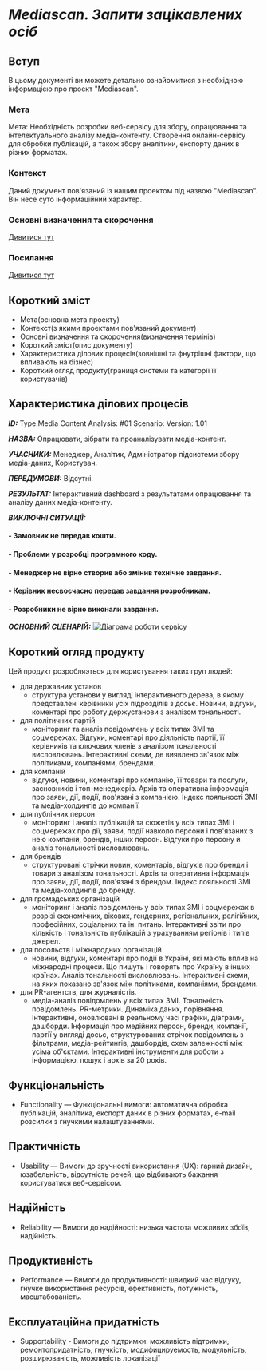 # ***Mediascan. Запити зацікавлених осіб***

## Вступ

В цьому документі ви можете детально ознайомитися з необхідною інформацією про проект "Mediascan". 

### Мета 

Мета: Необхідність розробки веб-сервісу для збору, опрацювання та інтелектуального аналізу медіа-контенту. Створення онлайн-сервісу для обробки публікацій, а також збору аналітики, експорту даних в різних форматах.

### Контекст

Даний документ пов'язаний із нашим проектом під назвою "Mediascan". Він несе суто інформаційний характер.

### Основні визначення та скорочення

[Дивитися тут](https://github.com/DanilPidhainyi/obd_project/blob/master/docs/requirements/state-of-the-art.md)

### Посилання

[Дивитися тут](https://github.com/DanilPidhainyi/obd_project/blob/master/docs/requirements/state-of-the-art.md)

## Короткий зміст

- Мета(основна мета проекту)
- Контекст(з якими проектами пов'язаний документ)
- Основні визначення та скорочення(визначення термінів)
- Короткий зміст(опис документу)
- Характеристика ділових процесів(зовнішні та фнутрішні фактори, що впливають на бізнес)
- Короткий огляд продукту(границя системи та категорії її користувачів)

## Характеристика ділових процесів
   
***ID:*** Type:Media Content Analysis: #01 Scenario: Version: 1.01
    
***НАЗВА:*** Опрацювати, зібрати та проаналізувати медіа-контент.
    
***УЧАСНИКИ:*** Менеджер, Аналітик, Адміністратор підсистеми збору медіа-даних, Користувач.

***ПЕРЕДУМОВИ:*** Відсутні.

***РЕЗУЛЬТАТ:*** Інтерактивний dashboard з результатами опрацювання та аналізу даних медіа-контенту.

***ВИКЛЮЧНІ СИТУАЦІЇ:***

#### - Замовник не передав кошти.
#### - Проблеми у розробці програмного коду.
#### - Менеджер не вірно створив або змінив технічне завдання.
#### - Керівник несвоєчасно передав завдання розробникам.
#### - Розробники не вірно виконали завдання.

***ОСНОВНИЙ СЦЕНАРІЙ:***
![Діаграма роботи сервісу](http://www.plantuml.com/plantuml/png/ZLH5aXn133oR_b2nTpCpNynmD2wpcPcPcVa1mrC3tVw2waTEgKVD7U7bJKcf5DM6qsVwJvqvEpqrPoP_6dpq3vuvVihqqHUgauVl6ZMexcxqcVxJPcV_iVxHuLD9nnTmAr77lNEto59R73SUwv-wUFfCsh56NVUEFBZUTBVS3IeXn1TkX0nDZnzB1dnY8rbnlaqLkDztjyHv-_6UYFZFiwU71_jF3oFmZmHsWo3oaF6veIR-x98Fg4Fr03nupB1u0yow6v3rG2s6bL6LVBYu-sIDw7uGOCA5c9gIYwRzMuyiN9XMyXqwV2ffYwWPQE9M6SJxxfvx1yEJi2bFE7C9MKLh0rejLTGcGgaDWwUfYxKiIcjv4QaeZbhyNxtyItM0TI5hkzk6jqIXa6f9ckeLMUJrU8vmL2f4eGq0Qkwsky5ale0bzEOPagOLBatJ_g2wrYL1xq0huxebaahKvdQ3oTFnrM1uG6Mf35b3wcNPyRs3Snlap-AQFVpfKzdT5RD7rjt5lAI4TrJAxyRoDFStE5IvkeJmFUCdfiQF3OTXAp9D5EStmIhtyllk9bdMWRtXuRRJXoFYko7foZGfBar6p5hQiIOQO4tkcPIazHyy9eMsZ9npWvFgmDv9cosJGA7LZ8iMn0yLrslcdfexTrruCmgUdJltoZfzPc8X2fcv6hKo5zT4YYjZ_3tIVoAkHGNuuW9yIGe_guQbAOFMg8kLCeks-CCdVyRubkV3s8dWSyFmiI4ytly0)
## Короткий огляд продукту

Цей продукт розробляэться для користування таких груп людей: 
- для державних установ
  - структура установи у вигляді інтерактивного дерева, в якому представлені керівники усіх підрозділів з досьє. Новини, відгуки, коментарі про роботу держустанови з аналізом тональності.
- для політичних партій
  - моніторинг та аналіз повідомлень у всіх типах ЗМІ та соцмережах. Відгуки, коментарі про діяльність партії, її керівників та ключових членів з аналізом тональності висловлювань. Інтерактивні схеми, де виявлено зв'язок між політиками, компаніями, брендами.
- для компаній
  - відгуки, новини, коментарі про компанію, її товари та послуги, засновників і топ-менеджерів. Архів та оперативна інформація про заяви, дії, події, пов'язані з компанією. Індекс лояльності ЗМІ та медіа-холдингів до компанії.
- для публічних персон
  - моніторинг і аналіз публікацій та сюжетів у всіх типах ЗМІ і соцмережах про дії, заяви, події навколо персони і пов'язаних з нею компаній, брендів, інших персон. Відгуки про персону й аналіз тональності висловлювань.
- для брендів
  - структуровані стрічки новин, коментарів, відгуків про бренди і товари з аналізом тональності. Архів та оперативна інформація про заяви, дії, події, пов'язані з брендом. Індекс лояльності ЗМІ та медіа-холдингів до бренду.
- для громадських організацій
  - моніторинг і аналіз повідомлень у всіх типах ЗМІ і соцмережах в розрізі економічних, вікових, гендерних, регіональних, релігійних, професійних, соціальних та ін. питань. Інтерактивні звіти про кількість і тональність публікацій з урахуванням регіонів і типів джерел.
- для посольств і міжнародних організацій
  - новини, відгуки, коментарі про події в Україні, які мають вплив на міжнародні процеси. Що пишуть і говорять про Україну в інших країнах. Аналіз тональності висловлювань. Інтерактивні схеми, на яких показано зв'язок між політиками, компаніями, брендами.
- для PR-агентств, для журналістів.
  - медіа-аналіз повідомлень у всіх типах ЗМІ. Тональність повідомлень. PR-метрики. Динаміка даних, порівняння. Інтерактивні, оновлювані в реальному часі графіки, діаграми, дашборди. Інформація про медійних персон, бренди, компанії, партії у вигляді досьє, структурованих стрічок повідомлень з фільтрами, медіа-рейтингів, дашбордів, схем залежності між усіма об'єктами. Інтерактивні інструменти для роботи з інформацією, пошук і архів за 20 років.

## Функціональність

- Functionality — Функціональні вимоги: автоматична обробка публікацій, аналітика, експорт даних в різних форматах, e-mail розсилки з гнучкими налаштуваннями.

## Практичність

- Usability — Вимоги до зручності використання (UX): гарний дизайн, юзабельність, відсутність речей, що відбивають бажання користуватися веб-сервісом.

## Надійність

- Reliability — Вимоги до надійності: низька частота можливих збоїв, надійність.

## Продуктивність

- Performance — Вимоги до продуктивності: швидкий час відгуку, гнучке використання ресурсів, ефективність, потужність, масштабованість.

## Експлуатаційна придатність

- Supportability - Вимоги до підтримки: можливість підтримки, ремонтопридатність, гнучкість, модифицируемость, модульність, розширюваність, можливість локалізації
